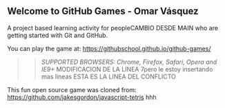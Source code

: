 ## Welcome to GitHub Games - Omar Vásquez

A project based learning activity for peopleCAMBIO DESDE MAIN who are getting started with Git and GitHub.

You can play the game at: https://githubschool.github.io/github-games/

>> _*SUPPORTED BROWSERS*: Chrome, Firefox, Safari, Opera and IE9+_ MODIFICACION DE LA LINEA 7pero le estoy insertando mas lineas  ESTA ES LA LINEA DEL CONFLICTO

This fun open source game was cloned from: https://github.com/jakesgordon/javascript-tetris
hhh